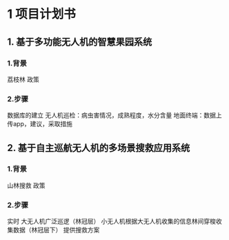# 1 项目计划书
## 1. 基于多功能无人机的智慧果园系统
### 1.背景
荔枝林
政策
### 2.步骤
数据库的建立
无人机巡检：病虫害情况，成熟程度，水分含量
地面终端：数据上传app，建议，采取措施

## 2. 基于自主巡航无人机的多场景搜救应用系统
### 1.背景
山林搜救
政策
### 2.步骤
实时
大无人机广泛巡逻（林冠层）
小无人机根据大无人机收集的信息林间穿梭收集数据（林冠层下）
提供搜救方案
